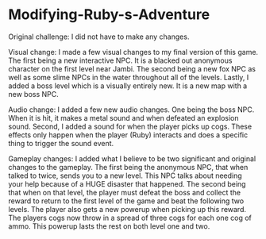 # Modifying-Ruby-s-Adventure

Original challenge:  I did not have to make any changes.

Visual change: I made a few visual changes to my final version of this game. The first being a new interactive NPC. It is a blacked out anonymous character on the first level near Jambi. The second being a new fox NPC as well as some slime NPCs in the water throughout all of the levels. Lastly, I added a boss level which is a visually entirely new. It is a new map with a new boss NPC. 

Audio change: I added a few new audio changes. One being the boss NPC. When it is hit, it makes a metal sound and when defeated an explosion sound. Second, I added a sound for when the player picks up cogs. These effects only happen when the player (Ruby) interacts and does a specific thing to trigger the sound event. 

Gameplay changes: I added what I believe to be two significant and original changes to the gameplay. The first being the anonymous NPC, that when talked to twice, sends you to a new level. This NPC talks about needing your help because of a HUGE disaster that happened. The second being that when on that level, the player must defeat the boss and collect the reward to return to the first level of the game and beat the following two levels. The player also gets a new powerup when picking up this reward. The players cogs now throw in a spread of three cogs for each one cog of ammo. This powerup lasts the rest on both level one and two. 
